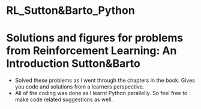 # RL_Sutton&Barto_Python
# Solutions and figures for problems from Reinforcement Learning: An Introduction Sutton&Barto

* Solved these problems as I went through the chapters in the book. Gives you code and solutions from a learners perspective.
* All of the coding was done as I learnt Python parallelly. So feel free to make code related suggestions as well.
